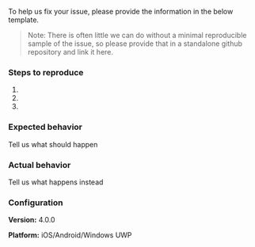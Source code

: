 To help us fix your issue, please provide the information in the below template. 

> Note: There is often little we can do without a minimal reproducible sample of the issue, so please provide that in a standalone github repository and link it here.


### Steps to reproduce

1.

2.

3.


### Expected behavior
Tell us what should happen

### Actual behavior
Tell us what happens instead

### Configuration

**Version:** 4.0.0

**Platform:** iOS/Android/Windows UWP
